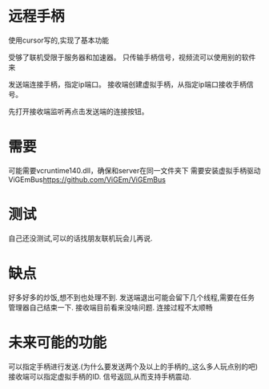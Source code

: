 # 远程手柄

使用cursor写的,实现了基本功能

受够了联机受限于服务器和加速器。
只传输手柄信号，视频流可以使用别的软件来

发送端连接手柄，指定ip端口。
接收端创建虚拟手柄，从指定ip端口接收手柄信号。

先打开接收端监听再点击发送端的连接按钮。

# 需要
可能需要vcruntime140.dll，确保和server在同一文件夹下
需要安装虚拟手柄驱动ViGEmBus<https://github.com/ViGEm/ViGEmBus>

# 测试
自己还没测试,可以的话找朋友联机玩会儿再说.

# 缺点
好多好多的炒饭,想不到也处理不到.
发送端退出可能会留下几个线程,需要在任务管理器自己结束一下.
接收端目前看来没啥问题.
连接过程不太顺畅

# 未来可能的功能
可以指定手柄进行发送.(为什么要发送两个及以上的手柄的,,这么多人玩点别的吧)
接收端可以指定虚拟手柄的ID.
信号返回,从而支持手柄震动.
